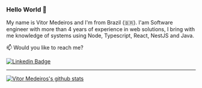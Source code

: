 ### Hello World 👋

My name is Vitor Medeiros and I'm from Brazil (🇧🇷). I'am Software engineer with more than 4 years of experience in web solutions, I bring with me knowledge of systems using Node, Typescript, React, NestJS and Java.

📫 Would you like to reach me?

[![Linkedin Badge](https://img.shields.io/badge/-LinkedIn-blue?style=flat-square&logo=Linkedin&logoColor=white&link=https://www.linkedin.com/in/vitormedeiros911/)](https://www.linkedin.com/in/vitormedeiros911/)

____

[![Vitor Medeiros's github stats](https://github-readme-stats.vercel.app/api?username=vitormedeiros911&theme=dark&show_icons=true&count_private=true)](https://github.com/vitormedeiros911)
